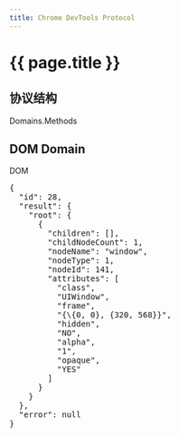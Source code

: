 ```yaml
---
title: Chrome DevTools Protocol
---
```


<h1 class="">{{ page.title }}</h1>

<h2>协议结构</h2>

Domains.Methods

<h2>DOM Domain</h2>
DOM


<pre>
{
  "id": 28,
  "result": {
    "root": {
      {
        "children": [],
        "childNodeCount": 1,
        "nodeName": "window",
        "nodeType": 1,
        "nodeId": 141,
        "attributes": [
          "class",
          "UIWindow",
          "frame",
          "{\{0, 0}, {320, 568}}",
          "hidden",
          "NO",
          "alpha",
          "1",
          "opaque",
          "YES"
        ]
      }
    }
  },
  "error": null
}
</pre>

